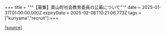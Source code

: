 +++
title = """【募集】栗山町社会教育委員の公募について"""
date = 2025-01-31T01:00:00.000Z
expiryDate = 2025-02-06T10:21:06.773Z
tags = ["kuriyama","recruit"]
+++


[[source]](https://www.town.kuriyama.hokkaido.jp/soshiki/55/30154.html)
